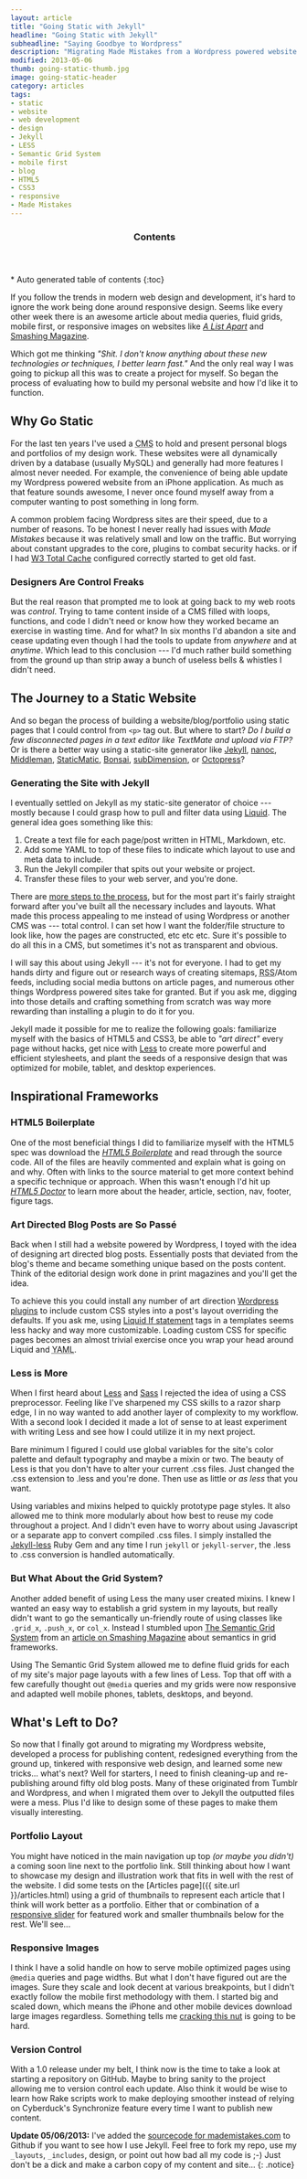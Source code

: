 ```yaml
---
layout: article
title: "Going Static with Jekyll"
headline: "Going Static with Jekyll"
subheadline: "Saying Goodbye to Wordpress"
description: "Migrating Made Mistakes from a Wordpress powered website back to its static file roots using Jekyll."
modified: 2013-05-06
thumb: going-static-thumb.jpg
image: going-static-header
category: articles
tags: 
- static
- website
- web development
- design
- Jekyll
- LESS
- Semantic Grid System
- mobile first
- blog
- HTML5
- CSS3
- responsive
- Made Mistakes
---
```

<section id="table-of-contents" class="toc">
  <header>
    <h3 class="delta">Contents</h3>
  </header>
<div id="drawer" markdown="1">
*  Auto generated table of contents
{:toc}
</div>
</section><!-- /#table-of-contents -->

If you follow the trends in modern web design and development, it's hard to ignore the work being done around responsive design. Seems like every other week there is an awesome article about media queries, fluid grids, mobile first, or responsive images on websites like [*A List Apart*](http://www.alistapart.com/) and [Smashing Magazine](http://www.smashingmagazine.com/).

Which got me thinking *"Shit. I don't know anything about these new technologies or techniques, I better learn fast."* And the only real way I was going to pickup all this was to create a project for myself. So began the process of evaluating how to build my personal website and how I'd like it to function.

## Why Go Static

For the last ten years I've used a <abbr title="Content Management System">CMS</abbr> to hold and present personal blogs and portfolios of my design work. These websites were all dynamically driven by a database (usually MySQL) and generally had more features I almost never needed. For example, the convenience of being able update my Wordpress powered website from an iPhone application. As much as that feature sounds awesome, I never once found myself away from a computer wanting to post something in long form.

A common problem facing Wordpress sites are their speed, due to a number of reasons. To be honest I never really had issues with *Made Mistakes* because it was relatively small and low on the traffic. But worrying about constant upgrades to the core, plugins to combat security hacks. or if I had [W3 Total Cache](http://wordpress.org/extend/plugins/w3-total-cache/) configured correctly started to get old fast.

### Designers Are Control Freaks

But the real reason that prompted me to look at going back to my web roots was *control*. Trying to tame content inside of a <abbr>CMS</abbr> filled with loops, functions, and code I didn't need or know how they worked became an exercise in wasting time. And for what? In six months I'd abandon a site and cease updating even though I had the tools to update from *anywhere* and at *anytime*. Which lead to this conclusion --- I'd much rather build something from the ground up than strip away a bunch of useless bells & whistles I didn't need.

## The Journey to a Static Website

And so began the process of building a website/blog/portfolio using static pages that I could control from `<p>` tag out. But where to start? *Do I build a few disconnected pages in a text editor like TextMate and upload via FTP?* Or is there a better way using a static-site generator like [Jekyll][1], [nanoc][2], [Middleman][3], [StaticMatic][4], [Bonsai][5], [subDimension][6], or [Octopress][7]?

[1]: http://jekyllrb.com/
[2]: http://nanoc.stoneship.org/
[3]: http://middlemanapp.com/
[4]: http://staticmatic.rubyforge.org/
[5]: https://github.com/benschwarz/bonsai
[6]: http://subdimension.co.uk/pages/projects.html
[7]: http://octopress.org/

### Generating the Site with Jekyll

I eventually settled on Jekyll as my static-site generator of choice --- mostly because I could grasp how to pull and filter data using [Liquid](http://liquidmarkup.org/). The general idea goes something like this:

1.	Create a text file for each page/post written in <abbr>HTML</abbr>, Markdown, etc.
2.	Add some <abbr>YAML</abbr> to top of these files to indicate which layout to use and meta data to include.
3.	Run the Jekyll compiler that spits out your website or project.
4.	Transfer these files to your web server, and you're done.

There are [more steps to the process](http://jekyllbootstrap.com/), but for the most part it's fairly straight forward after you've built all the necessary includes and layouts. What made this process appealing to me instead of using Wordpress or another <abbr>CMS</abbr> was --- total control. I can set how I want the folder/file structure to look like, how the pages are constructed, etc etc etc. Sure it's possible to do all this in a <abbr>CMS</abbr>, but sometimes it's not as transparent and obvious.

I will say this about using Jekyll --- it's not for everyone. I had to get my hands dirty and figure out or research ways of creating sitemaps, <abbr title="Really Simple Syndication">RSS</abbr>/Atom feeds, including social media buttons on article pages, and numerous other things Wordpress powered sites take for granted. But if you ask me, digging into those details and crafting something from scratch was way more rewarding than installing a plugin to do it for you.

Jekyll made it possible for me to realize the following goals: familiarize myself with the basics of <abbr>HTML5</abbr> and <abbr>CSS3</abbr>, be able to *"art direct"* every page without hacks, get nice with [Less](http://lesscss.org/) to create more powerful and efficient stylesheets, and plant the seeds of a responsive design that was optimized for mobile, tablet, and desktop experiences.

## Inspirational Frameworks

### HTML5 Boilerplate

One of the most beneficial things I did to familiarize myself with the HTML5 spec was download the [*HTML5 Boilerplate*](http://html5boilerplate.com/) and read through the source code. All of the files are heavily commented and explain what is going on and why. Often with links to the source material to get more context behind a specific technique or approach. When this wasn't enough I'd hit up [*HTML5 Doctor*](http://html5doctor.com/) to learn more about the header, article, section, nav, footer, figure tags.

### Art Directed Blog Posts are So Passé

Back when I still had a website powered by Wordpress, I toyed with the idea of designing art directed blog posts. Essentially posts that deviated from the blog's theme and became something unique based on the posts content. Think of the editorial design work done in print magazines and you'll get the idea.

To achieve this you could install any number of art direction [Wordpress plugins](http://wordpress.org/extend/plugins/art-direction/) to include custom <abbr>CSS</abbr> styles into a post's layout overriding the defaults. If you ask me, using [Liquid If statement](http://wiki.shopify.com/UsingLiquid#If_.2F_Else_.2F_Unless) tags in a templates seems less hacky and way more customizable. Loading custom <abbr>CSS </abbr> for specific pages becomes an almost trivial exercise once you wrap your head around Liquid and <abbr title="YAML Ain't Markup Language">YAML</abbr>.

### Less is More

When I first heard about [Less](http://lesscss.org/) and [Sass](http://sass-lang.com/about.html) I rejected the idea of using a <abbr>CSS</abbr> preprocessor. Feeling like I've sharpened my <abbr>CSS</abbr> skills to a razor sharp edge, I in no way wanted to add another layer of complexity to my workflow. With a second look I decided it made a lot of sense to at least experiment with writing Less and see how I could utilize it in my next project.

Bare minimum I figured I could use global variables for the site's color palette and default typography and maybe a mixin or two. The beauty of Less is that you don't have to alter your current .css files. Just changed the .css extension to .less and you're done. Then use as little or *as less* that you want.

Using variables and mixins helped to quickly prototype page styles. It also allowed me to think more modularly about how best to reuse my code throughout a project. And I didn't even have to worry about using Javascript or a separate app to convert compiled .css files. I simply installed the [Jekyll-less](http://rubygems.org/gems/jekyll-less) Ruby Gem and any time I run `jekyll` or `jekyll-server`, the .less to .css conversion is handled automatically.

### But What About the Grid System?

Another added benefit of using Less the many user created mixins. I knew I wanted an easy way to establish a grid system in my layouts, but really didn't want to go the semantically un-friendly route of using classes like `.grid_x`, `.push_x`, or `col_x`. Instead I stumbled upon [The Semantic Grid System](http://semantic.gs/) from an [article on Smashing Magazine](http://coding.smashingmagazine.com/2011/08/23/the-semantic-grid-system-page-layout-for-tomorrow/ "The Semantic Grid System Page Layout for Tomorrow") about semantics in grid frameworks.

Using The Semantic Grid System allowed me to define fluid grids for each of my site's major page layouts with a few lines of Less. Top that off with a few carefully thought out `@media` queries and my grids were now responsive and adapted well mobile phones, tablets, desktops, and beyond.

## What's Left to Do?

So now that I finally got around to migrating my Wordpress website, developed a process for publishing content, redesigned everything from the ground up, tinkered with responsive web design, and learned some new tricks... what's next? Well for starters, I need to finish cleaning-up and re-publishing around fifty old blog posts. Many of these originated from Tumblr and Wordpress, and when I migrated them over to Jekyll the outputted files were a mess. Plus I'd like to design some of these pages to make them visually interesting.

### Portfolio Layout

You might have noticed in the main navigation up top *(or maybe you didn't)* a coming soon line next to the portfolio link. Still thinking about how I want to showcase my design and illustration work that fits in well with the rest of the website. I did some tests on the [Articles page]({{ site.url }}/articles.html) using a grid of thumbnails to represent each article that I think will work better as a portfolio. Either that or combination of a [responsive slider](http://www.woothemes.com/flexslider/) for featured work and smaller thumbnails below for the rest. We'll see...

### Responsive Images

I think I have a solid handle on how to serve mobile optimized pages using `@media` queries and page widths. But what I don't have figured out are the images. Sure they scale and look decent at various breakpoints, but I didn't exactly follow the mobile first methodology with them. I started big and scaled down, which means the iPhone and other mobile devices download large images regardless. Something tells me [cracking this nut](http://www.alistapart.com/articles/responsive-images-how-they-almost-worked-and-what-we-need/ "Responsive Images How They Almost Worked and What We Need") is going to be hard.

### Version Control

With a 1.0 release under my belt, I think now is the time to take a look at starting a repository on GitHub. Maybe to bring sanity to the project allowing me to version control each update. Also think it would be wise to learn how Rake scripts work to make deploying smoother instead of relying on Cyberduck's Synchronize feature every time I want to publish new content.

**Update 05/06/2013:** I've added the [sourcecode for mademistakes.com](https://github.com/mmistakes/made-mistakes) to Github if you want to see how I use Jekyll. Feel free to fork my repo, use my `_layouts`, `_includes`, design, or point out how bad all my code is ;-) Just don't be a dick and make a carbon copy of my content and site...
{: .notice}